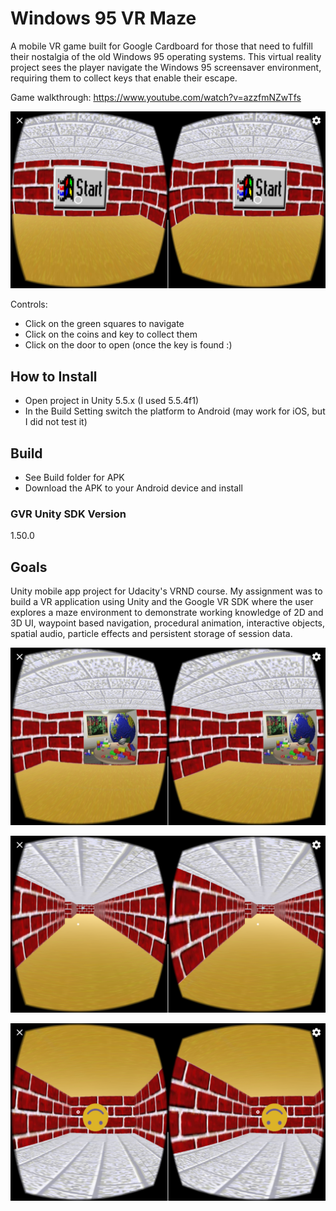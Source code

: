 # Windows 95 VR Maze
A mobile VR game built for Google Cardboard for those that need to fulfill their nostalgia of the old Windows 95 operating systems. This virtual reality project sees the player navigate the Windows 95 screensaver environment, requiring them to collect keys that enable their escape.

Game walkthrough: https://www.youtube.com/watch?v=azzfmNZwTfs

![Windows 95 VR Maze](/screenshots/1.start.png?raw=true "Windows 95 VR Maze-02")

Controls: 
 * Click on the green squares to navigate
 * Click on the coins and key to collect them
 * Click on the door to open (once the key is found :)

## How to Install
 * Open project in Unity 5.5.x (I used 5.5.4f1) 
 * In the Build Setting switch the platform to Android (may work for iOS, but I did not test it)
 
## Build
 * See Build folder for APK
 * Download the APK to your Android device and install

### GVR Unity SDK Version
1.50.0

## Goals
Unity mobile app project for Udacity's VRND course. My assignment was to build a VR application using Unity and the Google VR SDK where the user explores a maze environment to demonstrate working knowledge of 2D and 3D UI, waypoint based navigation, procedural animation, interactive objects, spatial audio, particle effects and persistent storage of session data.

![Windows 95 VR Maze](/screenshots/2.lego.png?raw=true "Windows 95 VR Maze-02")

![Windows 95 VR Maze](/screenshots/3.walls.png?raw=true "Windows 95 VR Maze-03")

![Windows 95 VR Maze](/screenshots/4.smile.png?raw=true "Windows 95 VR Maze-04")


